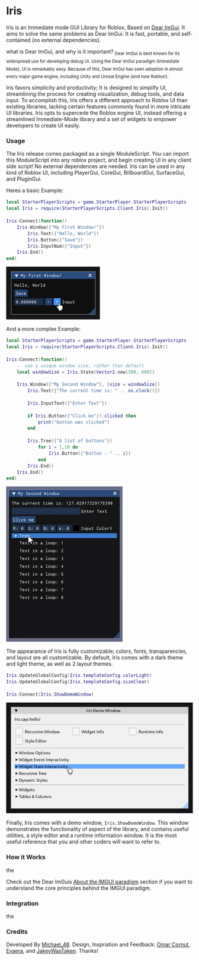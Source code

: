 # Iris
Iris is an Immediate mode GUI Library for Roblox, Based on [Dear ImGui](https://github.com/ocornut/imgui). It aims to solve the same problems as Dear ImGui. It is fast, portable, and self-contained (no external dependencies).

what is Dear ImGui, and why is it important?
<sub>Dear ImGui is best known for its widespread use for developing debug UI. Using the Dear ImGui paradigm (Immediate Mode), UI is remarkably easy. Because of this, Dear ImGui has seen adoption in almost every major game engine, including Unity and Unreal Engine (and now Roblox!).</sub>

Iris favors simplicity and productivity; It is designed to simplify UI, streamlining the process for creating visualization, debug tools, and data input. To accomplish this, Iris offers a different approach to Roblox UI than existing libraries, lacking certain features commonly found in more intricate UI libraries. Iris opts to supercede the Roblox engine UI, instead offering a streamlined Immediate-Mode library and a set of widgets to empower developers to create UI easily.

### Usage
The Iris release comes packaged as a single ModuleScript. You can import this ModuleScript into any roblox project, and begin creating UI in any client side script! No external dependences are needed. Iris can be used in any kind of Roblox UI, including PlayerGui, CoreGui, BillboardGui, SurfaceGui, and PluginGui.

Heres a basic Example:
```lua
local StarterPlayerScripts = game.StarterPlayer.StarterPlayerScripts
local Iris = require(StarterPlayerScripts.Client.Iris).Init()

Iris:Connect(function()
    Iris.Window({"My First Window!"})
        Iris.Text({"Hello, World"})
        Iris.Button({"Save"})
        Iris.InputNum({"Input"})
    Iris.End()
end)
```
![Sample Code Output](/assets/simpleDarkExample.png)

And a more complex Example:
```lua
local StarterPlayerScripts = game.StarterPlayer.StarterPlayerScripts
local Iris = require(StarterPlayerScripts.Client.Iris).Init()

Iris:Connect(function()
	-- use a unique window size, rather than default
	local windowSize = Iris.State(Vector2.new(500, 600))

	Iris.Window({"My Second Window"}, {size = windowSize})
		Iris.Text({"The current time is: " .. os.clock()})

		Iris.InputText({"Enter Text"})

		if Iris.Button({"Click me"}).clicked then
			print("button was clicked")
		end

		Iris.Tree({"A list of buttons"})
			for i = 1,10 do
				Iris.Button({"Button - " .. i})
			end
		Iris.End()
	Iris.End()
end)
```
![Sample Code Output](/assets/complexDarkExample.png)

The appearance of Iris is fully customizable; colors, fonts, transparencies, and layout are all customizable. By default, Iris comes with a dark theme and light theme, as well as 2 layout themes.

```lua
Iris.UpdateGlobalConfig(Iris.templateConfig.colorLight)
Iris.UpdateGlobalConfig(Iris.templateConfig.sizeClear)

Iris:Connect(Iris.ShowDemoWindow)
```
![Sample Code Output](/assets/simpleLightExample.png)

Finally, Iris comes with a demo window, `Iris.ShowDemoWindow`. This window demonstrates the functionality of aspect of the library, and contains useful utilities, a style editor and a runtime information window. It is the most useful reference that you and other coders will want to refer to.

### How it Works
the

Check out the Dear ImGuis [About the IMGUI paradigm](https://github.com/ocornut/imgui/wiki/About-the-IMGUI-paradigm) section if you want to understand the core principles behind the IMGUI paradigm.

### Integration
the

### Credits
Developed By [Michael_48](https://github.com/Michael-48). Design, Inspriation and Feedback: [Omar Cornut](https://www.miracleworld.net/), [Evaera](https://github.com/evaera), and [JakeyWasTaken](https://github.com/JakeyWasTaken). Thanks!